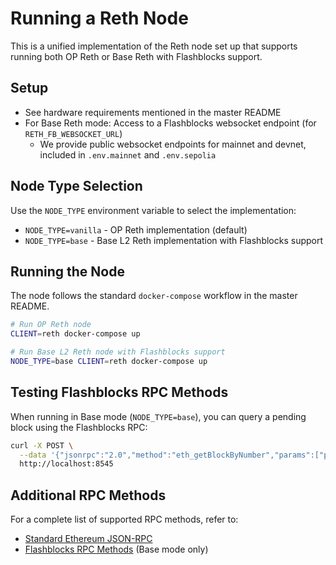 # Running a Reth Node

This is a unified implementation of the Reth node set up that supports running both OP Reth or Base Reth with Flashblocks support.

## Setup

- See hardware requirements mentioned in the master README
- For Base Reth mode: Access to a Flashblocks websocket endpoint (for `RETH_FB_WEBSOCKET_URL`)
  - We provide public websocket endpoints for mainnet and devnet, included in `.env.mainnet` and `.env.sepolia`

## Node Type Selection

Use the `NODE_TYPE` environment variable to select the implementation:

- `NODE_TYPE=vanilla` - OP Reth implementation (default)
- `NODE_TYPE=base` - Base L2 Reth implementation with Flashblocks support

## Running the Node

The node follows the standard `docker-compose` workflow in the master README.

```bash
# Run OP Reth node
CLIENT=reth docker-compose up

# Run Base L2 Reth node with Flashblocks support
NODE_TYPE=base CLIENT=reth docker-compose up
```

## Testing Flashblocks RPC Methods

When running in Base mode (`NODE_TYPE=base`), you can query a pending block using the Flashblocks RPC:

```bash
curl -X POST \
  --data '{"jsonrpc":"2.0","method":"eth_getBlockByNumber","params":["pending", false],"id":1}' \
  http://localhost:8545
```

## Additional RPC Methods

For a complete list of supported RPC methods, refer to:

- [Standard Ethereum JSON-RPC](https://ethereum.org/en/developers/docs/apis/json-rpc/)
- [Flashblocks RPC Methods](https://docs.base.org/chain/flashblocks#rpc-api) (Base mode only)
